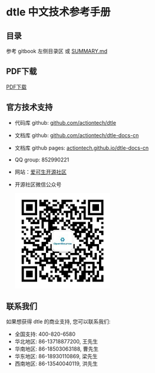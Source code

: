 # dtle 中文技术参考手册

## 目录
参考 gitbook 左侧目录区 或 [SUMMARY.md](https://github.com/actiontech/dtle-docs-cn/blob/master/SUMMARY.md)

## PDF下载
[PDF下载](https://github.com/actiontech/dtle-docs-cn/raw/master/dtle-manual.pdf)

## 官方技术支持
- 代码库 github: [github.com/actiontech/dtle](https://github.com/actiontech/dtle)
- 文档库 github: [github.com/actiontech/dtle-docs-cn](https://github.com/actiontech/dtle-docs-cn)
- 文档库 github pages: [actiontech.github.io/dtle-docs-cn](https://actiontech.github.io/dtle-docs-cn)
- QQ group: 852990221
- 网站：[爱可生开源社区](https://opensource.actionsky.com)
- 开源社区微信公众号
  
  ![QR_code](./QR_code.png)

## 联系我们
如果想获得 dtle 的商业支持, 您可以联系我们:
* 全国支持: 400-820-6580
* 华北地区: 86-13718877200, 王先生
* 华南地区: 86-18503063188, 曹先生
* 华东地区: 86-18930110869, 梁先生
* 西南地区: 86-13540040119, 洪先生
